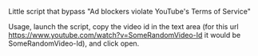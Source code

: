 Little script that bypass "Ad blockers violate YouTube's Terms of Service"

Usage, launch the script, copy the video id in the text area (for this
url https://www.youtube.com/watch?v=SomeRandomVideo-Id it would
be SomeRandomVideo-Id), and click open.

